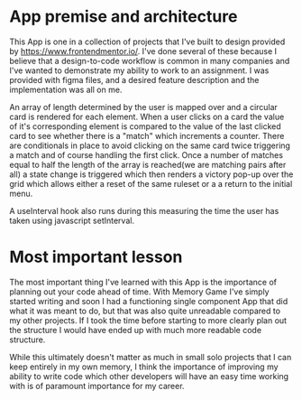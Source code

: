 # App premise and architecture

This App is one in a collection of projects that I've built to design provided by https://www.frontendmentor.io/. I've done several of these because I believe that a design-to-code workflow is common in many companies and I've wanted to demonstrate my ability to work to an assignment. I was provided with figma files, and a desired feature description and the implementation was all on me.

An array of length determined by the user is mapped over and a circular card is rendered for each element. When a user clicks on a card the value of it's corresponding element is compared to the value of the last clicked card to see whether there is a "match" which increments a counter. There are conditionals in place to avoid clicking on the same card twice triggering a match and of course handling the first click. Once a number of matches equal to half the length of the array is reached(we are matching pairs after all) a state change is triggered which then renders a victory pop-up over the grid which allows either a reset of the same ruleset or a a return to the initial menu.

A useInterval hook also runs during this measuring the time the user has taken using javascript setInterval.

# Most important lesson

The most important thing I've learned with this App is the importance of planning out your code ahead of time. With Memory Game I've simply started writing and soon I had a functioning single component App that did what it was meant to do, but that was also quite unreadable compared to my other projects. If I took the time before starting to more clearly plan out the structure I would have ended up with much more readable code structure.

While this ultimately doesn't matter as much in small solo projects that I can keep entirely in my own memory, I think the importance of improving my ability to write code which other developers will have an easy time working with is of paramount importance for my career.
